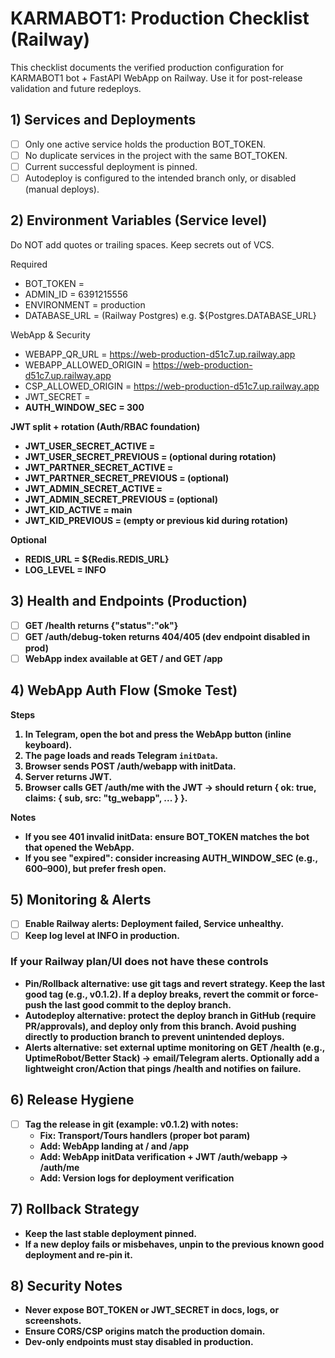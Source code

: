 # KARMABOT1: Production Checklist (Railway)

This checklist documents the verified production configuration for KARMABOT1 bot + FastAPI WebApp on Railway. Use it for post-release validation and future redeploys.

## 1) Services and Deployments
- [ ] Only one active service holds the production BOT_TOKEN.
- [ ] No duplicate services in the project with the same BOT_TOKEN.
- [ ] Current successful deployment is pinned.
- [ ] Autodeploy is configured to the intended branch only, or disabled (manual deploys).

## 2) Environment Variables (Service level)
Do NOT add quotes or trailing spaces. Keep secrets out of VCS.

Required
- BOT_TOKEN = <telegram bot token for the bot used in production>
- ADMIN_ID = 6391215556
- ENVIRONMENT = production
- DATABASE_URL = (Railway Postgres) e.g. ${Postgres.DATABASE_URL}

WebApp & Security
- WEBAPP_QR_URL = https://web-production-d51c7.up.railway.app
- WEBAPP_ALLOWED_ORIGIN = https://web-production-d51c7.up.railway.app
- CSP_ALLOWED_ORIGIN = https://web-production-d51c7.up.railway.app
- JWT_SECRET = <strong random secret>
- AUTH_WINDOW_SEC = 300

JWT split + rotation (Auth/RBAC foundation)
- JWT_USER_SECRET_ACTIVE = <secret for user tokens>
- JWT_USER_SECRET_PREVIOUS = <prev secret for user tokens> (optional during rotation)
- JWT_PARTNER_SECRET_ACTIVE = <secret for partner tokens>
- JWT_PARTNER_SECRET_PREVIOUS = <prev secret for partner tokens> (optional)
- JWT_ADMIN_SECRET_ACTIVE = <secret for admin tokens>
- JWT_ADMIN_SECRET_PREVIOUS = <prev secret for admin tokens> (optional)
- JWT_KID_ACTIVE = main
- JWT_KID_PREVIOUS = (empty or previous kid during rotation)

Optional
- REDIS_URL = ${Redis.REDIS_URL}
- LOG_LEVEL = INFO

## 3) Health and Endpoints (Production)
- [ ] GET /health returns {"status":"ok"}
- [ ] GET /auth/debug-token returns 404/405 (dev endpoint disabled in prod)
- [ ] WebApp index available at GET / and GET /app

## 4) WebApp Auth Flow (Smoke Test)
Steps
1. In Telegram, open the bot and press the WebApp button (inline keyboard).
2. The page loads and reads Telegram `initData`.
3. Browser sends POST /auth/webapp with initData.
4. Server returns JWT.
5. Browser calls GET /auth/me with the JWT → should return { ok: true, claims: { sub, src: "tg_webapp", ... } }.

Notes
- If you see 401 invalid initData: ensure BOT_TOKEN matches the bot that opened the WebApp.
- If you see "expired": consider increasing AUTH_WINDOW_SEC (e.g., 600–900), but prefer fresh open.

## 5) Monitoring & Alerts
- [ ] Enable Railway alerts: Deployment failed, Service unhealthy.
- [ ] Keep log level at INFO in production.

### If your Railway plan/UI does not have these controls
- Pin/Rollback alternative: use git tags and revert strategy. Keep the last good tag (e.g., v0.1.2). If a deploy breaks, revert the commit or force-push the last good commit to the deploy branch.
- Autodeploy alternative: protect the deploy branch in GitHub (require PR/approvals), and deploy only from this branch. Avoid pushing directly to production branch to prevent unintended deploys.
- Alerts alternative: set external uptime monitoring on GET /health (e.g., UptimeRobot/Better Stack) → email/Telegram alerts. Optionally add a lightweight cron/Action that pings /health and notifies on failure.

## 6) Release Hygiene
- [ ] Tag the release in git (example: v0.1.2) with notes:
  - Fix: Transport/Tours handlers (proper bot param)
  - Add: WebApp landing at / and /app
  - Add: WebApp initData verification + JWT /auth/webapp → /auth/me
  - Add: Version logs for deployment verification

## 7) Rollback Strategy
- Keep the last stable deployment pinned.
- If a new deploy fails or misbehaves, unpin to the previous known good deployment and re‑pin it.

## 8) Security Notes
- Never expose BOT_TOKEN or JWT_SECRET in docs, logs, or screenshots.
- Ensure CORS/CSP origins match the production domain.
- Dev-only endpoints must stay disabled in production.
